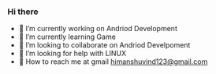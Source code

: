 ### Hi there 

- 🔭 I’m currently working on Andriod Development 
- 🌱 I’m currently learning Game 
- 👯 I’m looking to collaborate on Andriod Develpoment 
- 🤔 I’m looking for help with LINUX 
- 💬 How to reach me at gmail himanshuvind123@gmail.com 
